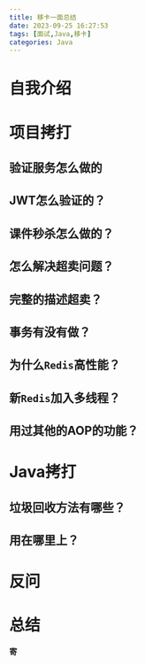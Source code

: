 ```yaml
---
title: 移卡一面总结
date: 2023-09-25 16:27:53
tags: [面试,Java,移卡]
categories: Java
---
```


# 自我介绍

# 项目拷打

## 验证服务怎么做的

## JWT怎么验证的？

## 课件秒杀怎么做的？

## 怎么解决超卖问题？

## 完整的描述超卖？

## 事务有没有做？

## 为什么`Redis`高性能？

## 新`Redis`加入多线程？

## 用过其他的AOP的功能？

# Java拷打

## 垃圾回收方法有哪些？

## 用在哪里上？

# 反问

# 总结

**寄**
